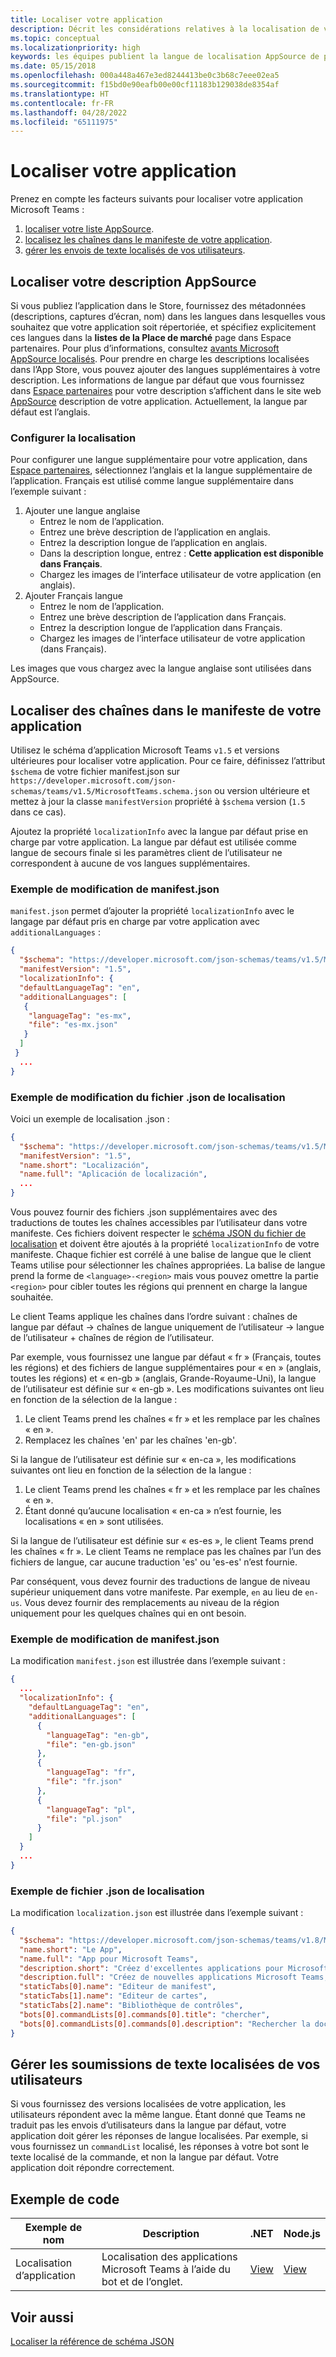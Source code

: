 ```yaml
---
title: Localiser votre application
description: Décrit les considérations relatives à la localisation de votre application Microsoft Teams.
ms.topic: conceptual
ms.localizationpriority: high
keywords: les équipes publient la langue de localisation AppSource de publication dans le Store
ms.date: 05/15/2018
ms.openlocfilehash: 000a448a467e3ed8244413be0c3b68c7eee02ea5
ms.sourcegitcommit: f15bd0e90eafb00e00cf11183b129038de8354af
ms.translationtype: HT
ms.contentlocale: fr-FR
ms.lasthandoff: 04/28/2022
ms.locfileid: "65111975"
---
```

# <a name="localize-your-app"></a>Localiser votre application

Prenez en compte les facteurs suivants pour localiser votre application Microsoft Teams :

1. [localiser votre liste AppSource](#localize-your-appsource-listing).
1. [localisez les chaînes dans le manifeste de votre application](#localize-strings-in-your-app-manifest).
1. [gérer les envois de texte localisés de vos utilisateurs](#handle-localized-text-submissions-from-your-users).

## <a name="localize-your-appsource-listing"></a>Localiser votre description AppSource

Si vous publiez l’application dans le Store, fournissez des métadonnées (descriptions, captures d’écran, nom) dans les langues dans lesquelles vous souhaitez que votre application soit répertoriée, et spécifiez explicitement ces langues dans la **listes de la Place de marché** page dans Espace partenaires. Pour plus d’informations, consultez [avants Microsoft AppSource localisés](/office/dev/store/prepare-localized-solutions#localized-microsoft-appsource-fronts). Pour prendre en charge les descriptions localisées dans l’App Store, vous pouvez ajouter des langues supplémentaires à votre description. Les informations de langue par défaut que vous fournissez dans [Espace partenaires](/office/dev/store/submit-to-appsource-via-partner-center) pour votre description s’affichent dans le site web [AppSource](https://appsource.microsoft.com/marketplace/apps?product=office%3Bteams&page=1 "AppSource est un emplacement unique pour tous les besoins de votre équipe. rassemblez tous les éléments, y compris les conversations, les réunions, les appels, les fichiers et les outils pour permettre un travail d’équipe plus productif.") description de votre application. Actuellement, la langue par défaut est l’anglais.

### <a name="configure-localization"></a>Configurer la localisation

Pour configurer une langue supplémentaire pour votre application, dans [Espace partenaires](/office/dev/store/submit-to-appsource-via-partner-center), sélectionnez l’anglais et la langue supplémentaire de l’application. Français est utilisé comme langue supplémentaire dans l’exemple suivant :

1. Ajouter une langue anglaise
    * Entrez le nom de l’application.
    * Entrez une brève description de l’application en anglais.
    * Entrez la description longue de l’application en anglais.
    * Dans la description longue, entrez : **Cette application est disponible dans Français**.
    * Chargez les images de l’interface utilisateur de votre application (en anglais).
2. Ajouter Français langue
    * Entrez le nom de l’application.
    * Entrez une brève description de l’application dans Français.
    * Entrez la description longue de l’application dans Français.
    * Chargez les images de l’interface utilisateur de votre application (dans Français).

Les images que vous chargez avec la langue anglaise sont utilisées dans AppSource.

## <a name="localize-strings-in-your-app-manifest"></a>Localiser des chaînes dans le manifeste de votre application

Utilisez le schéma d’application Microsoft Teams `v1.5` et versions ultérieures pour localiser votre application. Pour ce faire, définissez l’attribut `$schema` de votre fichier manifest.json sur `https://developer.microsoft.com/json-schemas/teams/v1.5/MicrosoftTeams.schema.json` ou version ultérieure et mettez à jour la classe `manifestVersion` propriété à `$schema` version (`1.5` dans ce cas).

Ajoutez la propriété `localizationInfo` avec la langue par défaut prise en charge par votre application. La langue par défaut est utilisée comme langue de secours finale si les paramètres client de l’utilisateur ne correspondent à aucune de vos langues supplémentaires.

### <a name="example-manifestjson-change"></a>Exemple de modification de manifest.json

`manifest.json` permet d’ajouter la propriété `localizationInfo` avec le langage par défaut pris en charge par votre application avec `additionalLanguages` :

```json
{
  "$schema": "https://developer.microsoft.com/json-schemas/teams/v1.5/MicrosoftTeams.schema.json",
  "manifestVersion": "1.5",
  "localizationInfo": {
  "defaultLanguageTag": "en",
  "additionalLanguages": [
   {
    "languageTag": "es-mx",
    "file": "es-mx.json"
   }
  ]
 }
  ...
}
```

### <a name="example-localization-json-change"></a>Exemple de modification du fichier .json de localisation

Voici un exemple de localisation .json :

```json
{
  "$schema": "https://developer.microsoft.com/json-schemas/teams/v1.5/MicrosoftTeams.Localization.schema.json",
  "manifestVersion": "1.5",
  "name.short": "Localización",
  "name.full": "Aplicación de localización",
  ...
}
```

Vous pouvez fournir des fichiers .json supplémentaires avec des traductions de toutes les chaînes accessibles par l’utilisateur dans votre manifeste. Ces fichiers doivent respecter le [schéma JSON du fichier de localisation](../../resources/schema/localization-schema.md) et doivent être ajoutés à la propriété `localizationInfo` de votre manifeste. Chaque fichier est corrélé à une balise de langue que le client Teams utilise pour sélectionner les chaînes appropriées. La balise de langue prend la forme de `<language>-<region>` mais vous pouvez omettre la partie `<region>` pour cibler toutes les régions qui prennent en charge la langue souhaitée.

Le client Teams applique les chaînes dans l’ordre suivant : chaînes de langue par défaut -> chaînes de langue uniquement de l’utilisateur -> langue de l’utilisateur + chaînes de région de l’utilisateur.

Par exemple, vous fournissez une langue par défaut « fr » (Français, toutes les régions) et des fichiers de langue supplémentaires pour « en » (anglais, toutes les régions) et « en-gb » (anglais, Grande-Royaume-Uni), la langue de l’utilisateur est définie sur « en-gb ». Les modifications suivantes ont lieu en fonction de la sélection de la langue :

1. Le client Teams prend les chaînes « fr » et les remplace par les chaînes « en ».
1. Remplacez les chaînes 'en' par les chaînes 'en-gb'.

Si la langue de l’utilisateur est définie sur « en-ca », les modifications suivantes ont lieu en fonction de la sélection de la langue :

1. Le client Teams prend les chaînes « fr » et les remplace par les chaînes « en ».
1. Étant donné qu’aucune localisation « en-ca » n’est fournie, les localisations « en » sont utilisées.

Si la langue de l’utilisateur est définie sur « es-es », le client Teams prend les chaînes « fr ». Le client Teams ne remplace pas les chaînes par l’un des fichiers de langue, car aucune traduction 'es' ou 'es-es' n’est fournie.

Par conséquent, vous devez fournir des traductions de langue de niveau supérieur uniquement dans votre manifeste. Par exemple, `en` au lieu de `en-us`. Vous devez fournir des remplacements au niveau de la région uniquement pour les quelques chaînes qui en ont besoin.

### <a name="example-manifestjson-change"></a>Exemple de modification de manifest.json

La modification `manifest.json` est illustrée dans l’exemple suivant :

```json
{
  ...
  "localizationInfo": {
    "defaultLanguageTag": "en",
    "additionalLanguages": [
      {
        "languageTag": "en-gb",
        "file": "en-gb.json"
      },
      {
        "languageTag": "fr",
        "file": "fr.json"
      },
      {
        "languageTag": "pl",
        "file": "pl.json"
      }
    ]
  }
  ...
}
```

### <a name="example-localization-json-file"></a>Exemple de fichier .json de localisation

 La modification `localization.json` est illustrée dans l’exemple suivant :

```json
{
  "$schema": "https://developer.microsoft.com/json-schemas/teams/v1.8/MicrosoftTeams.Localization.schema.json",
  "name.short": "Le App",
  "name.full": "App pour Microsoft Teams",
  "description.short": "Créez d'excellentes applications pour Microsoft Teams avec App.",
  "description.full": "Créez de nouvelles applications Microsoft Teams, concevez et prévisualisez des cartes bot, et explorez la documentation avec App.",
  "staticTabs[0].name": "Editeur de manifest",
  "staticTabs[1].name": "Editeur de cartes",
  "staticTabs[2].name": "Bibliothèque de contrôles",
  "bots[0].commandLists[0].commands[0].title": "chercher",
  "bots[0].commandLists[0].commands[0].description": "Rechercher la documentation Teams pertinente"
}
```

## <a name="handle-localized-text-submissions-from-your-users"></a>Gérer les soumissions de texte localisées de vos utilisateurs

Si vous fournissez des versions localisées de votre application, les utilisateurs répondent avec la même langue. Étant donné que Teams ne traduit pas les envois d’utilisateurs dans la langue par défaut, votre application doit gérer les réponses de langue localisées. Par exemple, si vous fournissez un `commandList` localisé, les réponses à votre bot sont le texte localisé de la commande, et non la langue par défaut. Votre application doit répondre correctement.

## <a name="code-sample"></a>Exemple de code

| Exemple de nom | Description | .NET | Node.js |
|-------------|-------------|------|------|
| Localisation d’application | Localisation des applications Microsoft Teams à l’aide du bot et de l’onglet. | [View](https://github.com/OfficeDev/Microsoft-Teams-Samples/tree/main/samples/app-localization/csharp) |[View](https://github.com/OfficeDev/Microsoft-Teams-Samples/tree/main/samples/app-localization/nodejs) |

## <a name="see-also"></a>Voir aussi

[Localiser la référence de schéma JSON](~/resources/schema/localization-schema.md)
